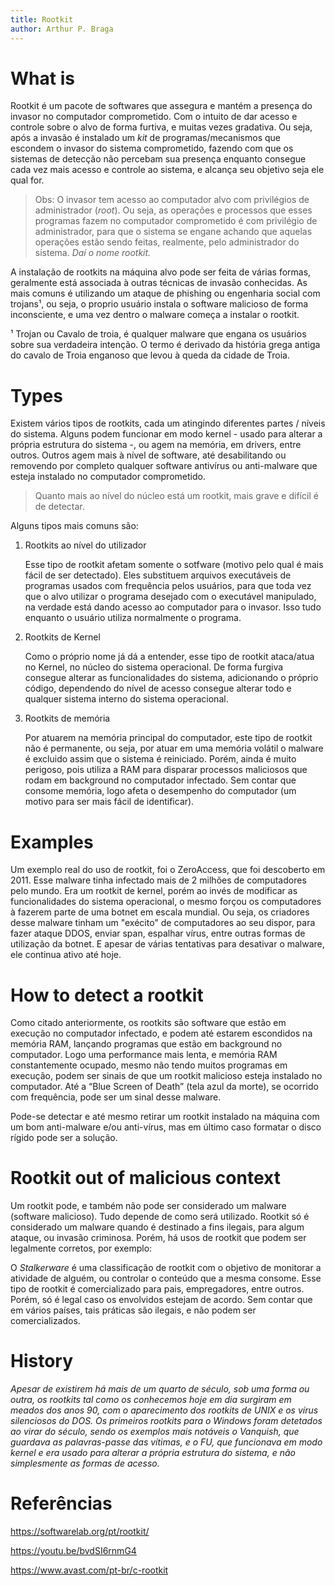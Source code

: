 ```yaml
---
title: Rootkit
author: Arthur P. Braga
---
```


# What is

Rootkit é um pacote de softwares que assegura e mantém a presença do invasor no computador comprometido. Com o intuito de dar acesso e controle sobre o alvo de forma furtiva, e muitas vezes gradativa. Ou seja, após a invasão é instalado um *kit* de programas/mecanismos que escondem o invasor do sistema comprometido, fazendo com que os sistemas de detecção não percebam sua presença enquanto consegue cada vez mais acesso e controle ao sistema, e alcança seu objetivo seja ele qual for.

> Obs: O invasor tem acesso ao computador alvo com privilégios de administrador (*root*). Ou seja, as operações e processos que esses programas fazem no computador comprometido é com privilégio de administrador, para que o sistema se engane achando que aquelas operações estão sendo feitas, realmente, pelo administrador do sistema. *Daí o nome rootkit.*

A instalação de rootkits na máquina alvo pode ser feita de várias formas, geralmente está associada à outras técnicas de invasão conhecidas. As mais comuns é utilizando um ataque de phishing ou engenharia social com trojans¹, ou seja, o proprio usuário instala o software malicioso de forma inconsciente, e uma vez dentro o malware começa a instalar o rootkit.

¹ Trojan ou Cavalo de troia, é qualquer malware que engana os usuários sobre sua verdadeira intenção. O termo é derivado da história grega antiga do cavalo de Troia enganoso que levou à queda da cidade de Troia.

# Types

Existem vários tipos de rootkits, cada um atingindo diferentes partes / níveis do sistema. Alguns podem funcionar em modo kernel - usado para alterar a própria estrutura do sistema -, ou agem na memória, em drivers, entre outros. Outros agem mais à nível de software, até desabilitando ou removendo por completo qualquer software antivírus ou anti-malware que esteja instalado no computador comprometido.

> Quanto mais ao nível do núcleo está um rootkit, mais grave e difícil é de detectar.

Alguns tipos mais comuns são:

1. Rootkits ao nível do utilizador

   Esse tipo de rootkit afetam somente o sotfware (motivo pelo qual é mais fácil de ser detectado). Eles substituem arquivos executáveis de programas usados com frequência pelos usuários, para que toda vez que o alvo utilizar o programa desejado com o executável manipulado, na verdade está dando acesso ao computador para o invasor. Isso tudo enquanto o usuário utiliza normalmente o programa. 

2. Rootkits de Kernel

   Como o próprio nome já dá a entender, esse tipo de rootkit ataca/atua no Kernel, no núcleo do sistema operacional. De forma furgiva consegue alterar as funcionalidades do sistema, adicionando o próprio código, dependendo do nível de acesso consegue alterar todo e qualquer sistema interno do sistema operacional.

3. Rootkits de memória

   Por atuarem na memória principal do computador, este tipo de rootkit não é permanente, ou seja, por atuar em uma memória volátil o malware é excluido assim que o sistema é reiniciado. Porém, ainda é muito perigoso, pois utiliza a RAM para disparar processos maliciosos que rodam em background no computador infectado. Sem contar que consome memória, logo afeta o desempenho do computador (um motivo para ser mais fácil de identificar).

# Examples

Um exemplo real do uso de rootkit, foi o ZeroAccess, que foi descoberto em 2011. Esse malware tinha infectado mais de 2 milhões de computadores pelo mundo. Era um rootkit de kernel, porém ao invés de modificar as funcionalidades do sistema operacional, o mesmo forçou os computadores à fazerem parte de uma botnet em escala mundial. Ou seja, os criadores desse malware tinham um "exécito" de computadores ao seu dispor, para fazer ataque DDOS, enviar span, espalhar vírus, entre outras formas de utilização da botnet. E apesar de várias tentativas para desativar o malware, ele continua ativo até hoje.

# How to detect a rootkit

Como citado anteriormente, os rootkits são software que estão em execução no computador infectado, e podem até estarem escondidos na memória RAM, lançando programas que estão em background no computador. Logo uma performance mais lenta, e memória RAM constantemente ocupado, mesmo não tendo muitos programas em execução, podem ser sinais de que um rootkit malicioso esteja instalado no computador. Até a “Blue Screen of Death” (tela azul da morte), se ocorrido com frequência, pode ser um sinal desse malware.

Pode-se detectar e até mesmo retirar um rootkit instalado na máquina com um bom anti-malware e/ou anti-vírus, mas em último caso formatar o disco rígido pode ser a solução.

# Rootkit out of malicious context

Um rootkit pode, e também não pode ser considerado um malware (software malicioso). Tudo depende de como será utilizado. Rootkit só é considerado um malware quando é destinado a fins ilegais, para algum ataque, ou invasão criminosa. Porém, há usos de rootkit que podem ser legalmente corretos, por exemplo:

O *Stalkerware* é uma classificação de rootkit com o objetivo de monitorar a atividade de alguém, ou controlar o conteúdo que a mesma consome. Esse tipo de rootkit é comercializado para pais, empregadores, entre outros. Porém, só é legal caso os envolvidos estejam de acordo. Sem contar que em vários países, tais práticas são ilegais, e não podem ser comercializados. 

# History

*Apesar de existirem há mais de um quarto de século, sob uma forma ou outra, os rootkits tal como os conhecemos hoje em dia surgiram em meados dos anos 90, com o aparecimento dos rootkits de UNIX e os vírus silenciosos do DOS. Os primeiros rootkits para o Windows foram detetados ao virar do século, sendo os exemplos mais notáveis o Vanquish, que guardava as palavras-passe das vítimas, e o FU, que funcionava em modo kernel e era usado para alterar a própria estrutura do sistema, e não simplesmente as formas de acesso.*

# Referências

https://softwarelab.org/pt/rootkit/

https://youtu.be/bvdSI6rnmG4

https://www.avast.com/pt-br/c-rootkit
